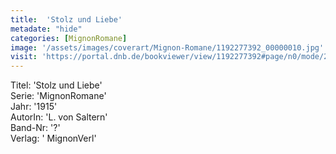 ```yaml
---
title:  'Stolz und Liebe'
metadate: "hide"
categories: [MignonRomane]
image: '/assets/images/coverart/Mignon-Romane/1192277392_00000010.jpg'
visit: 'https://portal.dnb.de/bookviewer/view/1192277392#page/n0/mode/2up'
---
```

Titel: 'Stolz und Liebe' <br>
Serie: 'MignonRomane' <br>
Jahr: '1915' <br>
AutorIn: 'L. von Saltern' <br>
Band-Nr: '?' <br>
Verlag: ' MignonVerl'